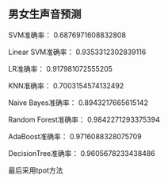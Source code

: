 ## 男女生声音预测
SVM准确率： 0.6876971608832808

Linear SVM准确率： 0.9353312302839116

LR准确率： 0.917981072555205

KNN准确率： 0.7003154574132492

Naive Bayes准确率： 0.8943217665615142

Random Forest准确率： 0.9842271293375394

AdaBoost准确率： 0.9716088328075709

DecisionTree准确率： 0.9605678233438486


最后采用tpot方法
